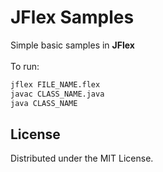 <h1>JFlex Samples</h1>
Simple basic samples in <b>JFlex</b><br><br>
To run:<br>   

  ```sh
  jflex FILE_NAME.flex
  javac CLASS_NAME.java
  java CLASS_NAME  
  ```
  ## License
  Distributed under the MIT License.
